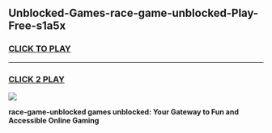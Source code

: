 
## Unblocked-Games-race-game-unblocked-Play-Free-s1a5x
<h3>
<a href="https://premium76.site?title=race-game-unblocked&ref=22A">CLICK TO PLAY</a></h3>
<hr>

<h3>
<a href="https://premium76.site?title=race-game-unblocked&ref=22A">CLICK 2 PLAY</a>
  
</h3>

<a href="https://premium76.site?title=race-game-unblocked&ref=22A"><img src="https://clearcache.store/games.png"></a>


**race-game-unblocked games unblocked: Your Gateway to Fun and Accessible Online Gaming**
